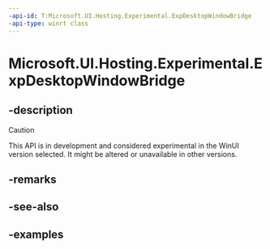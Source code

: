 ```yaml
---
-api-id: T:Microsoft.UI.Hosting.Experimental.ExpDesktopWindowBridge
-api-type: winrt class
---
```


# Microsoft.UI.Hosting.Experimental.ExpDesktopWindowBridge

<!--
public sealed class ExpDesktopWindowBridge : Microsoft.UI.Hosting.Experimental.IExpContentBridge, System.IDisposable
-->

## -description

> [!CAUTION]
> This API is in development and considered experimental in the WinUI version selected. It might be altered or unavailable in other versions.

## -remarks

## -see-also

## -examples
